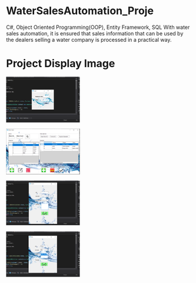 # WaterSalesAutomation_Proje
C#, Object Oriented Programming(OOP), Entity Framework, SQL
With water sales automation, it is ensured that sales information that can be used by the dealers selling a water company is processed in a practical way.

# Project Display Image
<p>
<a href="https://github.com/renginatilla/WaterSalesAutomation_Proje/blob/master/images/watersale1.png" target="_blank">
<img src="https://github.com/renginatilla/WaterSalesAutomation_Proje/blob/master/images/watersale1.png" width="200" style="max-width:100%;"></a></p>  
<p>
<a href="https://github.com/renginatilla/WaterSalesAutomation_Proje/blob/master/images/watersale2.png" target="_blank">
<img src="https://github.com/renginatilla/WaterSalesAutomation_Proje/blob/master/images/watersale2.png" width="200" style="max-width:100%;"></a></p> 
<p>
<a href="https://github.com/renginatilla/WaterSalesAutomation_Proje/blob/master/images/watersale3.png" target="_blank">
<img src="https://github.com/renginatilla/WaterSalesAutomation_Proje/blob/master/images/watersale3.png" width="200" style="max-width:100%;"></a></p> 
<p>
<a href="https://github.com/renginatilla/WaterSalesAutomation_Proje/blob/master/images/watersale4.png" target="_blank">
<img src="https://github.com/renginatilla/WaterSalesAutomation_Proje/blob/master/images/watersale4.png" width="200" style="max-width:100%;"></a></p> 
